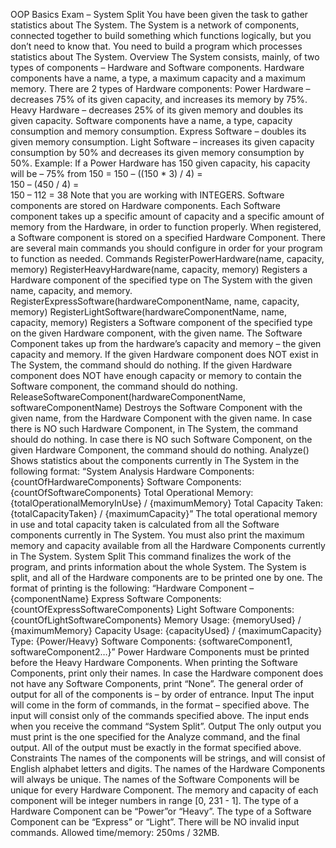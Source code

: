 OOP Basics Exam – System Split
You have been given the task to gather statistics about The System. The System is a network of components, connected together to build something which functions logically, but you don’t need to know that. You need to build a program which processes statistics about The System.
Overview
The System consists, mainly, of two types of components – Hardware and Software components.
Hardware components have a name, a type, a maximum capacity and a maximum memory.
There are 2 types of Hardware components:
Power Hardware – decreases 75% of its given capacity, and increases its memory by 75%.
Heavy Hardware – decreases 25% of its given memory and doubles its given capacity.
Software components have a name, a type, capacity consumption and memory consumption.
Express Software – doubles its given memory consumption.
Light Software – increases its given capacity consumption by 50% and decreases its given memory consumption by 50%.
Example: If a Power Hardware has 150 given capacity, his capacity will be – 75% from 150 =
150 – 
((150 * 3) / 4)   =   
150 – (450 / 4)   =   
150 – 112 = 38
Note that you are working with INTEGERS.
Software components are stored on Hardware components. Each Software component takes up a specific amount of capacity and a specific amount of memory from the Hardware, in order to function properly. When registered, a Software component is stored on a specified Hardware Component.
There are several main commands you should configure in order for your program to function as needed.
Commands
RegisterPowerHardware(name, capacity, memory)
RegisterHeavyHardware(name, capacity, memory)
Registers a Hardware component of the specified type on The System with the given name, capacity, and memory.
RegisterExpressSoftware(hardwareComponentName, name, capacity, memory)
RegisterLightSoftware(hardwareComponentName, name, capacity, memory)
Registers a Software component of the specified type on the given Hardware component, with the
given name. The Software Component takes up from the hardware’s capacity and memory – the given capacity and memory.
If the given Hardware component does NOT exist in The System, the command should do nothing.
If the given Hardware component does NOT have enough capacity or memory to contain the Software component, the command should do nothing.
ReleaseSoftwareComponent(hardwareComponentName, softwareComponentName)
Destroys the Software Component with the given name, from the Hardware Component with the given name.
In case there is NO such Hardware Component, in The System, the command should do nothing.
In case there is NO such Software Component, on the given Hardware Component, the command should do nothing.
Analyze()
Shows statistics about the components currently in The System in the following format:
“System Analysis
  Hardware Components: {countOfHardwareComponents}
  Software Components: {countOfSoftwareComponents}
  Total Operational Memory: {totalOperationalMemoryInUse} / {maximumMemory}
  Total Capacity Taken: {totalCapacityTaken} / {maximumCapacity}”
The total operational memory in use and total capacity taken is calculated from all the Software components currently in The System. You must also print the maximum memory and capacity available from all the Hardware Components currently in The System.
System Split
This command finalizes the work of the program, and prints information about the whole System.
The System is split, and all of the Hardware components are to be printed one by one.
The format of printing is the following:
“Hardware Component – {componentName}
  Express Software Components: {countOfExpressSoftwareComponents}
  Light Software Components: {countOfLightSoftwareComponents}
  Memory Usage: {memoryUsed} / {maximumMemory}
  Capacity Usage: {capacityUsed} / {maximumCapacity}
  Type: {Power/Heavy}
  Software Components: {softwareComponent1, softwareComponent2…}”
Power Hardware Components must be printed before the Heavy Hardware Components.
When printing the Software Components, print only their names.
In case the Hardware component does not have any Software Components, print “None”. 
The general order of output for all of the components is – by order of entrance.
Input
The input will come in the form of commands, in the format – specified above.
The input will consist only of the commands specified above.
The input ends when you receive the command “System Split”.
Output
The only output you must print is the one specified for the Analyze command, and the final output.
All of the output must be exactly in the format specified above.
Constraints
The names of the components will be strings, and will consist of English alphabet letters and digits.
The names of the Hardware Components will always be unique.
The names of the Software Components will be unique for every Hardware Component.
The memory and capacity of each component will be integer numbers in range [0, 231 - 1].
The type of a Hardware Component can be “Power”or “Heavy”.
The type of a Software Component can be “Express” or “Light”.
There will be NO invalid input commands.
Allowed time/memory: 250ms / 32MB.
